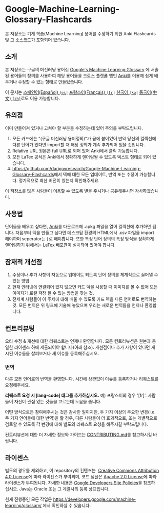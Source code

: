 # Google-Machine-Learning-Glossary-Flashcards
본 저장소는 기계 학습(Machine Learning) 용어를 수정하기 위한 Anki Flashcards 및 그 소스코드가 포함되어 있습니다.

## 소개
본 저장소는 구글의 머신러닝 용어집 [Google's Machine Learning Glossary](https://developers.google.com/machine-learning/glossary/) 에 서술된 용어들의 정의를 사용하여 해당 용어들을 크로스 플랫폼 앱인 <a href="https://apps.ankiweb.net/">Anki</a>를 이용해 쉽게 배우거나 수정할 수 있는 형태로 만들었습니다.

이 문서는 [스페인어(Español) `[es]`](https://github.com/darigovresearch/Google-Machine-Learning-Glossary-Flashcards/blob/master/README.es.md)  [프랑스어(Français) `[fr]`](https://github.com/darigovresearch/Google-Machine-Learning-Glossary-Flashcards/issues/1) [한국어 `[ko]`](https://github.com/darigovresearch/Google-Machine-Learning-Glossary-Flashcards/blob/master/README.ko.md) [중국어(中文) `[zh]`](https://github.com/darigovresearch/Google-Machine-Learning-Glossary-Flashcards/issues/5)로도 이용 가능합니다.

## 유의점
이미 만들어져 있거나 고쳐야 할 부분을 수정하는데 있어 주의를 부탁드립니다.

1. 모든 카드에는 "(구글 머신러닝 용어정의)"가 끝에 붙어있어 만약 당신의 컬렉션에 다른 단어가 있다면 import할 때 해당 정의가 계속 추가되어 있을 것입니다.
2. Relative URL 원본은 full URL로 되어 있어 Anki에서 클릭 가능합니다.
3. 모든 LaTex 공식은 Anki에서 정확하게 렌더링될 수 있도록 텍스트 형태로 되어 있습니다.
4. <a href="https://github.com/darigovresearch/Google-Machine-Learning-Glossary-Flashcards">https://github.com/darigovresearch/Google-Machine-Learning-Glossary-Flashcards</a>에서 덱에 대한 모든 업데이트, 번역 또는 수정이 가능합니다. 정기적으로 최신 버전이 있는지 확인해주세요.

이 저장소를 많은 사람들이 이용할 수 있도록 별을 주시거나 공유해주시면 감사하겠습니다.

## 사용법
단어들을 배우고 싶다면,  <a href="https://apps.ankiweb.net/">Anki</a>를 다운로드해 .apkg 파일을 열어 컬렉션에 추가하면 됩니다. 처음부터 덱을 만들고 싶다면 데스크탑 환경의 HTML에서 .csv 파일을 import 해야하며 seperator는 `|`로 해야합니다. 또한 특정 단어 정의의 특정 방식을 정확하게 렌더링하기 위해서는 LaTex 배포판이 설치되어 있어야 합니다.

## 잠재적 개선점
1. 수정이나 추가 사항이 자동으로 업데이트 되도록 단어 정의를 체계적으로 끌어낼 수 있는 방법
2. 현재 인터넷에 연결되어 있지 않으면 카드 덱을 사용할 때 이미지를 볼 수 없어 모든 이미지가 로컬 저장 될 수 있는 방법을 찾는 것.
3. 전세계 사람들이 이 주제에 대해 배울 수 있도록 카드 덱을 다른 언어로도 번역하는 것. 모든 번역은 위 링크에 기술해 놓았으며 우리는 새로운 번역들을 언제나 환영합니다.

## 컨트리뷰팅
오타 수정 & 개선에 대한 리퀘스트는 언제나 환영합니다. 모든 컨트리뷰션은 원본과 동일한 라이센스 하에 제출되어야 합니다(아래 참조). 개선점이나 추가 사항이 있다면 게시된 이슈들을 살펴보거나 새 이슈를 등록해주십시오.

### 번역
다른 모든 언어로의 번역을 환영합니다. 시간에 상관없이 이슈를 등록하거나 리퀘스트를 요청해주세요.

**리퀘스트 요청 시 [lang-code] 태그를 추가하십시오.** 예) 프랑스어의 경우 '[fr]'. 사람들이 자신이 관심 있는 것들을 고르는데 도움을 줍니다.

어떤 방식으로든 참여해주시는 것은 감사한 일이지만, 두 가지 이상의 주요한 변경(i.e. 두 가지 언어들에 대한 번역)을 할 경우, 다른 사람들이 더 효과적으로, 또는 개별적으로 검토할 수 있도록 각 변경에 대해 별도의 리퀘스트 요청을 해주시길 부탁드립니다.

컨트리뷰션에 대한 더 자세한 정보와 가이드는 [CONTRIBUTING.md](CONTRIBUTING.md)를 참고하시길 바랍니다.

## 라이센스
<p>별도의 경우를 제외하고, 이 repository의 컨텐츠는
 <a href="https://creativecommons.org/licenses/by/4.0/">Creative Commons Attribution 4.0 License</a>에 따라 라이센스가 부여되며, 코드 샘플은 <a href="https://www.apache.org/licenses/LICENSE-2.0">Apache 2.0 License</a>에 따라 라이센스가 부여됩니다. 자세한 내용은 <a href="https://developers.google.com/site-policies">Google Developers Site Policies</a>을 참조하십시오. Java는 Oracle 또는 그 계열사의 등록 상표입니다.</p>

현재 진행중인 모든 작업은 https://developers.google.com/machine-learning/glossary/ 에서 확인하실 수 있습니다.
